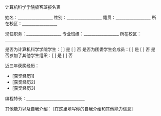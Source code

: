 计算机科学学院极客班报名表

姓名：__________________      性别：__________________
籍贯：__________________      所在校区：__________________ 

现任职务：__________________      专业班级：__________________
所在校区：__________________      

是否为计算机科学学院学生：[ ] 是   [ ] 否
是否为团委学生会成员：[ ] 是   [ ] 否
是否参加了其他学生组织：[ ] 是   [ ] 否

近三年获奖经历：
- [获奖经历1]
- [获奖经历2]
- [获奖经历3]

编程特长：______________________________

其他能力以及自我介绍：
[在这里填写你的自我介绍和其他能力信息]

